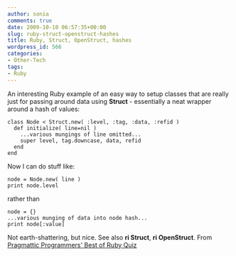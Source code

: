 ```yaml
---
author: sonia
comments: true
date: 2009-10-10 06:57:35+00:00
slug: ruby-struct-openstruct-hashes
title: Ruby, Struct, OpenStruct, hashes
wordpress_id: 566
categories:
- Other-Tech
tags:
- Ruby
---
```


An interesting Ruby example of an easy way  to setup classes that are really just for passing around data using **Struct** - essentially a neat wrapper around a hash of values:

    
    class Node < Struct.new( :level, :tag, :data, :refid )
      def initialize( line=nil )
        ...various mungings of line omitted...
        super level, tag.downcase, data, refid
      end
    end
    


Now I can do stuff like:

    
    node = Node.new( line )
    print node.level
    


rather than

    
    node = {}
    ...various munging of data into node hash...
    print node[:value]
    


Not earth-shattering, but nice. See also **ri Struct**, **ri OpenStruct**. From [Pragmattic Programmers' Best of Ruby Quiz](http://www.pragprog.com/titles/fr_quiz/best-of-ruby-quiz)
